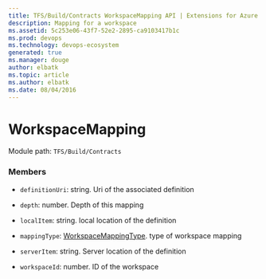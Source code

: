 ```yaml
---
title: TFS/Build/Contracts WorkspaceMapping API | Extensions for Azure DevOps Services
description: Mapping for a workspace
ms.assetid: 5c253e06-43f7-52e2-2895-ca9103417b1c
ms.prod: devops
ms.technology: devops-ecosystem
generated: true
ms.manager: douge
author: elbatk
ms.topic: article
ms.author: elbatk
ms.date: 08/04/2016
---
```


# WorkspaceMapping

Module path: `TFS/Build/Contracts`


### Members

* `definitionUri`: string. Uri of the associated definition

* `depth`: number. Depth of this mapping

* `localItem`: string. local location of the definition

* `mappingType`: [WorkspaceMappingType](./WorkspaceMappingType.md). type of workspace mapping

* `serverItem`: string. Server location of the definition

* `workspaceId`: number. ID of the workspace

